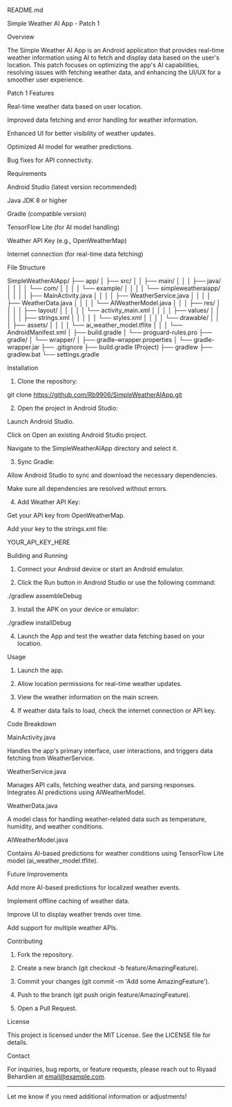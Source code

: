 README.md

Simple Weather AI App - Patch 1

Overview

The Simple Weather AI App is an Android application that provides real-time weather information using AI to fetch and display data based on the user's location. This patch focuses on optimizing the app's AI capabilities, resolving issues with fetching weather data, and enhancing the UI/UX for a smoother user experience.

Patch 1 Features

Real-time weather data based on user location.

Improved data fetching and error handling for weather information.

Enhanced UI for better visibility of weather updates.

Optimized AI model for weather predictions.

Bug fixes for API connectivity.


Requirements

Android Studio (latest version recommended)

Java JDK 8 or higher

Gradle (compatible version)

TensorFlow Lite (for AI model handling)

Weather API Key (e.g., OpenWeatherMap)

Internet connection (for real-time data fetching)


File Structure

SimpleWeatherAIApp/
├── app/
│   ├── src/
│   │   ├── main/
│   │   │   ├── java/
│   │   │   │   └── com/
│   │   │   │       └── example/
│   │   │   │           └── simpleweatheraiapp/
│   │   │   │               ├── MainActivity.java
│   │   │   │               ├── WeatherService.java
│   │   │   │               ├── WeatherData.java
│   │   │   │               └── AIWeatherModel.java
│   │   │   ├── res/
│   │   │   │   ├── layout/
│   │   │   │   │   └── activity_main.xml
│   │   │   │   ├── values/
│   │   │   │   │   ├── strings.xml
│   │   │   │   │   └── styles.xml
│   │   │   │   └── drawable/
│   │   │   ├── assets/
│   │   │   │   └── ai_weather_model.tflite
│   │   │   └── AndroidManifest.xml
│   ├── build.gradle
│   └── proguard-rules.pro
├── gradle/
│   └── wrapper/
│       ├── gradle-wrapper.properties
│       └── gradle-wrapper.jar
├── .gitignore
├── build.gradle (Project)
├── gradlew
├── gradlew.bat
└── settings.gradle

Installation

1. Clone the repository:

git clone https://github.com/Rb9906/SimpleWeatherAIApp.git


2. Open the project in Android Studio:

Launch Android Studio.

Click on Open an existing Android Studio project.

Navigate to the SimpleWeatherAIApp directory and select it.



3. Sync Gradle:

Allow Android Studio to sync and download the necessary dependencies.

Make sure all dependencies are resolved without errors.



4. Add Weather API Key:

Get your API key from OpenWeatherMap.

Add your key to the strings.xml file:

<string name="weather_api_key">YOUR_API_KEY_HERE</string>




Building and Running

1. Connect your Android device or start an Android emulator.


2. Click the Run button in Android Studio or use the following command:

./gradlew assembleDebug


3. Install the APK on your device or emulator:

./gradlew installDebug


4. Launch the App and test the weather data fetching based on your location.



Usage

1. Launch the app.


2. Allow location permissions for real-time weather updates.


3. View the weather information on the main screen.


4. If weather data fails to load, check the internet connection or API key.



Code Breakdown

MainActivity.java

Handles the app's primary interface, user interactions, and triggers data fetching from WeatherService.

WeatherService.java

Manages API calls, fetching weather data, and parsing responses. Integrates AI predictions using AIWeatherModel.

WeatherData.java

A model class for handling weather-related data such as temperature, humidity, and weather conditions.

AIWeatherModel.java

Contains AI-based predictions for weather conditions using TensorFlow Lite model (ai_weather_model.tflite).

Future Improvements

Add more AI-based predictions for localized weather events.

Implement offline caching of weather data.

Improve UI to display weather trends over time.

Add support for multiple weather APIs.


Contributing

1. Fork the repository.


2. Create a new branch (git checkout -b feature/AmazingFeature).


3. Commit your changes (git commit -m 'Add some AmazingFeature').


4. Push to the branch (git push origin feature/AmazingFeature).


5. Open a Pull Request.



License

This project is licensed under the MIT License. See the LICENSE file for details.

Contact

For inquiries, bug reports, or feature requests, please reach out to Riyaad Behardien at email@example.com.


---

Let me know if you need additional information or adjustments!

